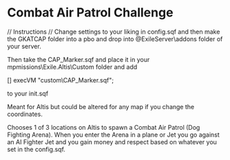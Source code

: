 # Combat Air Patrol Challenge
// Instructions //
Change settings to your liking in config.sqf and then make the GKATCAP folder into a pbo and drop into
@ExileServer\addons folder of your server.

Then take the CAP_Marker.sqf and place it in your mpmissions\Exile.Altis\Custom folder and add

[] execVM "custom\CAP_Marker.sqf";

to your init.sqf

Meant for Altis but could be altered for any map if you change the coordinates.

Chooses 1 of 3 locations on Altis to spawn a Combat Air Patrol (Dog Fighting Arena).  When you enter the Arena in a plane or Jet you go against an AI Fighter Jet and you gain money and respect based on whatever you set in the config.sqf.

